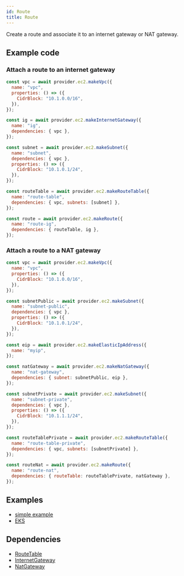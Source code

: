 ```yaml
---
id: Route
title: Route
---
```


Create a route and associate it to an internet gateway or NAT gateway.

## Example code

### Attach a route to an internet gateway

```js
const vpc = await provider.ec2.makeVpc({
  name: "vpc",
  properties: () => ({
    CidrBlock: "10.1.0.0/16",
  }),
});

const ig = await provider.ec2.makeInternetGateway({
  name: "ig",
  dependencies: { vpc },
});

const subnet = await provider.ec2.makeSubnet({
  name: "subnet",
  dependencies: { vpc },
  properties: () => ({
    CidrBlock: "10.1.0.1/24",
  }),
});

const routeTable = await provider.ec2.makeRouteTable({
  name: "route-table",
  dependencies: { vpc, subnets: [subnet] },
});

const route = await provider.ec2.makeRoute({
  name: "route-ig",
  dependencies: { routeTable, ig },
});
```

### Attach a route to a NAT gateway

```js
const vpc = await provider.ec2.makeVpc({
  name: "vpc",
  properties: () => ({
    CidrBlock: "10.1.0.0/16",
  }),
});

const subnetPublic = await provider.ec2.makeSubnet({
  name: "subnet-public",
  dependencies: { vpc },
  properties: () => ({
    CidrBlock: "10.1.0.1/24",
  }),
});

const eip = await provider.ec2.makeElasticIpAddress({
  name: "myip",
});

const natGateway = await provider.ec2.makeNatGateway({
  name: "nat-gateway",
  dependencies: { subnet: subnetPublic, eip },
});

const subnetPrivate = await provider.ec2.makeSubnet({
  name: "subnet-private",
  dependencies: { vpc },
  properties: () => ({
    CidrBlock: "10.1.1.1/24",
  }),
});

const routeTablePrivate = await provider.ec2.makeRouteTable({
  name: "route-table-private",
  dependencies: { vpc, subnets: [subnetPrivate] },
});

const routeNat = await provider.ec2.makeRoute({
  name: "route-nat",
  dependencies: { routeTable: routeTablePrivate, natGateway },
});
```

## Examples

- [simple example](https://github.com/grucloud/grucloud/blob/main/examples/aws/ec2-vpc/iac.js)
- [EKS](https://github.com/grucloud/grucloud/blob/main/examples/aws/eks/iac.js)

## Dependencies

- [RouteTable](./RouteTable)
- [InternetGateway](./InternetGateway)
- [NatGateway](./NatGateway)
